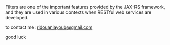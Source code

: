 Filters are one of the important features provided by the JAX-RS framework, and they are used in various contexts when RESTful web services are developed.

to contact me: ridouaniayoub@gmail.com

good luck
